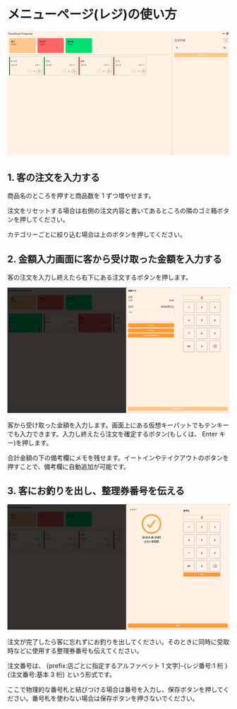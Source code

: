 # メニューページ(レジ)の使い方

![トップ](/docs/images/register/menu/1.webp)

## 1. 客の注文を入力する

商品名のところを押すと商品数を 1 ずつ増やせます。

注文をリセットする場合は右側の注文内容と書いてあるところの隣のゴミ箱ボタンを押してください。

カテゴリーごとに絞り込む場合は上のボタンを押してください。

## 2. 金額入力画面に客から受け取った金額を入力する

客の注文を入力し終えたら右下にある注文するボタンを押します。

![金額入力画面](/docs/images/register/menu/2.webp)

客から受け取った金額を入力します。画面上にある仮想キーパットでもテンキーでも入力できます。入力し終えたら注文を確定するボタン(もしくは、 Enter キー)を押します。

合計金額の下の備考欄にメモを残せます。イートインやテイクアウトのボタンを押すことで、備考欄に自動追加が可能です。

## 3. 客にお釣りを出し、整理券番号を伝える

![注文完了画面](/docs/images/register/menu/3.webp)

注文が完了したら客に忘れずにお釣りを出してください。そのときに同時に受取時などに使用する整理券番号も伝えてください。

注文番号は、 \{prefix:店ごとに指定するアルファベット 1 文字}-\{レジ番号:1 桁 \}\{注文番号:基本 3 桁} という形式です。

ここで物理的な番号札と結びつける場合は番号を入力し、保存ボタンを押してください。番号札を使わない場合は保存ボタンを押さないでください。
